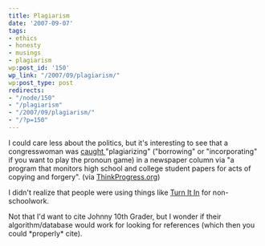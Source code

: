 ```yaml
---
title: Plagiarism
date: '2007-09-07'
tags:
- ethics
- honesty
- musings
- plagiarism
wp:post_id: '150'
wp_link: "/2007/09/plagiarism/"
wp:post_type: post
redirects:
- "/node/150"
- "/plagiarism"
- "/2007/09/plagiarism/"
- "/?p=150"
---
```


I could care less about the politics, but it's interesting to see that a congresswoman was [caught ](http://www.dccc.org/stakeholder/archives/005317.html)"plagiarizing" ("borrowing" or "incorporating" if you want to play the pronoun game) in a newspaper column via "a program that monitors high school and college student papers for acts of copying and forgery". (via [ThinkProgress.org](http://thinkprogress.org/2007/09/07/schmidt-caught-plagiarizing-in-newspaper-column/))

I didn't realize that people were using things like [Turn It In](http://turnitin.com/) for non-schoolwork.

Not that I'd want to cite Johnny 10th Grader, but I wonder if their algorithm/database would work for looking for references (which then you could \*properly\* cite).
